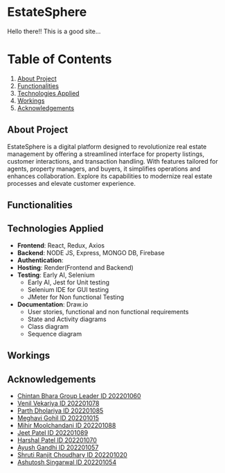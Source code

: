 # EstateSphere

Hello there!! This is a good site...


# Table of Contents
1. [About Project](#About-Project)
2. [Functionalities](#functionalities)
3. [Technologies Applied](#Techs-applied)
4. [Workings](#deployment)
5. [Acknowledgements](#Acks)


## About Project
EstateSphere is a digital platform designed to revolutionize real estate management by offering a streamlined interface for property listings, customer interactions, and transaction handling. With features tailored for agents, property managers, and buyers, it simplifies operations and enhances collaboration. Explore its capabilities to modernize real estate processes and elevate customer experience.

## Functionalities

## Technologies Applied
- **Frontend**: React, Redux, Axios
- **Backend**: NODE JS, Express, MONGO DB, Firebase
- **Authentication**:
- **Hosting**: Render(Frontend and Backend)
- **Testing**: Early AI, Selenium
  - Early AI, Jest for Unit testing
  - Selenium IDE for GUI testing
  - JMeter for Non functional Testing
- **Documentation**: Draw.io
  - User stories, functional and non functional requirements
  - State and Activity diagrams
  - Class diagram
  - Sequence diagram

## Workings


## Acknowledgements
- [Chintan Bhara Group Leader ID 202201060](https://github.com/Pheonix2507)
- [Venil Vekariya ID 202201078](https://github.com/venilv912)
- [Parth Dholariya ID 202201085](https://github.com/parthdholariya13)
- [Meghavi Gohil ID 202201015](https://github.com/Meghavi0811)
- [Mihir Moolchandani ID 202201088](https://github.com/horrible-hacker)
- [Jeet Patel ID 202201089](https://github.com/jeet30042005)
- [Harshal Patel ID 202201070](https://github.com/Harshal9865)
- [Ayush Gandhi ID 202201057](https://github.com/Ayush202201057)
- [Shruti Ranjit Choudhary ID 202201020](https://github.com/src3004)
- [Ashutosh Singarwal ID 202201054](https://github.com/Ashutosh-Singarwal)



